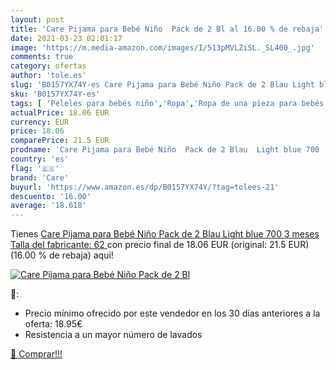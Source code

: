```yaml
---
layout: post
title: 'Care Pijama para Bebé Niño  Pack de 2 Bl al 16.00 % de rebaja'
date: 2021-03-23 02:01:17
image: 'https://m.media-amazon.com/images/I/513pMVLZiSL._SL400_.jpg'
comments: true
category: ofertas
author: 'tole.es'
slug: 'B0157YX74Y-es Care Pijama para Bebé Niño Pack de 2 Blau Light blue 700 3...'
sku: 'B0157YX74Y-es'
tags: [ 'Peleles para bebés niño','Ropa','Ropa de una pieza para bebés niño','Ropa para bebés','Ropa para bebés niño','bebé','care', ]
actualPrice: 18.06 EUR
currency: EUR
price: 18.06
comparePrice: 21.5 EUR
prodname: 'Care Pijama para Bebé Niño  Pack de 2 Blau  Light blue 700  3 meses  Talla del fabricante: 62 '
country: 'es'
flag: '🇪🇸'
brand: 'Care'
buyurl: 'https://www.amazon.es/dp/B0157YX74Y/?tag=tolees-21'
descuento: '16.00'
average: '18.618'
---
```


Tienes [Care Pijama para Bebé Niño  Pack de 2 Blau  Light blue 700  3 meses  Talla del fabricante: 62 ](https://www.amazon.es/dp/B0157YX74Y/?tag=tolees-21) con precio final de  18.06 EUR (original: 21.5 EUR) (16.00 %  de rebaja) aqui!

[![Care Pijama para Bebé Niño  Pack de 2 Bl](https://m.media-amazon.com/images/I/513pMVLZiSL._SL400_.jpg)](https://www.amazon.es/dp/B0157YX74Y/?tag=tolees-21)

🔎:

- Precio mínimo ofrecido por este vendedor en los 30 días anteriores a la oferta: 18.95€
- Resistencia a un mayor número de lavados

[🛒 Comprar!!!](https://www.amazon.es/dp/B0157YX74Y/?tag=tolees-21)
